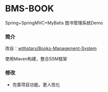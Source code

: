 # BMS-BOOK
Spring+SpringMVC+MyBatis 图书管理系统Demo

### 简介
改自：[withstars/Books-Management-System](https://github.com/withstars/Books-Management-System)

使用Maven构建，整合SSM框架

### 修改
- 完善项目功能，更人性化
